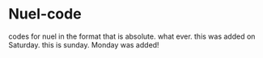 # Nuel-code
codes for nuel in the format that is absolute.
what ever.
this was added on Saturday.
this is sunday.
Monday was added!
